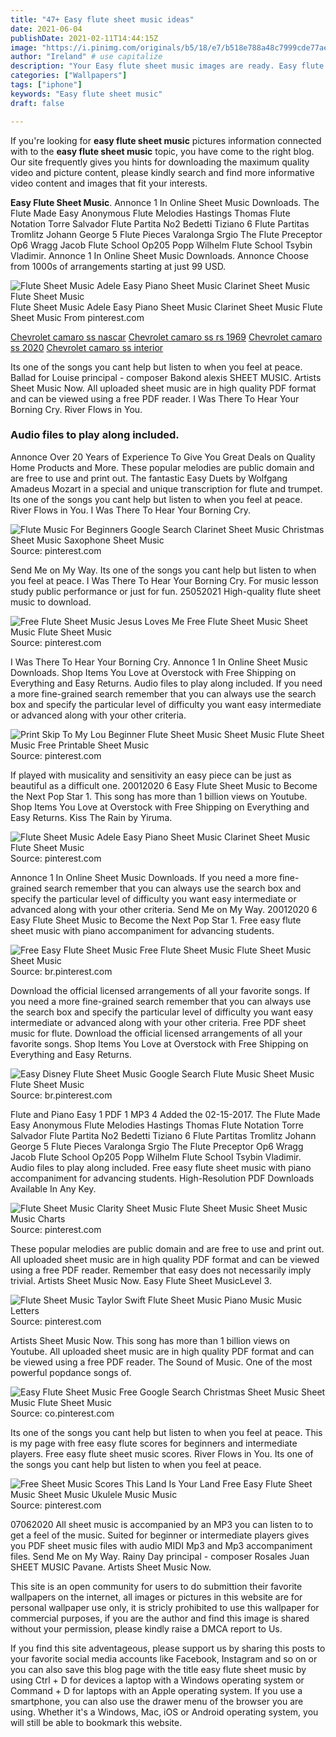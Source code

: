 ```yaml
---
title: "47+ Easy flute sheet music ideas"
date: 2021-06-04
publishDate: 2021-02-11T14:44:15Z
image: "https://i.pinimg.com/originals/b5/18/e7/b518e788a48c7999cde77ae331b131e3.png"
author: "Ireland" # use capitalize
description: "Your Easy flute sheet music images are ready. Easy flute sheet music are a topic that is being searched for and liked by netizens now. You can Find and Download the Easy flute sheet music files here. Get all free images."
categories: ["Wallpapers"]
tags: ["iphone"]
keywords: "Easy flute sheet music"
draft: false

---
```


If you're looking for **easy flute sheet music** pictures information connected with to the **easy flute sheet music** topic, you have come to the right  blog.  Our site frequently  gives you  hints  for downloading  the maximum  quality video and picture  content, please kindly search and find more informative video content and images  that fit your interests.

**Easy Flute Sheet Music**. Annonce 1 In Online Sheet Music Downloads. The Flute Made Easy Anonymous Flute Melodies Hastings Thomas Flute Notation Torre Salvador Flute Partita No2 Bedetti Tiziano 6 Flute Partitas Tromlitz Johann George 5 Flute Pieces Varalonga Srgio The Flute Preceptor Op6 Wragg Jacob Flute School Op205 Popp Wilhelm Flute School Tsybin Vladimir. Annonce 1 In Online Sheet Music Downloads. Annonce Choose from 1000s of arrangements starting at just 99 USD.

![Flute Sheet Music Adele Easy Piano Sheet Music Clarinet Sheet Music Flute Sheet Music](https://i.pinimg.com/originals/a5/b0/98/a5b098b6e879af730004dd8a0e3e051a.jpg "Flute Sheet Music Adele Easy Piano Sheet Music Clarinet Sheet Music Flute Sheet Music")
Flute Sheet Music Adele Easy Piano Sheet Music Clarinet Sheet Music Flute Sheet Music From pinterest.com

[Chevrolet camaro ss nascar](/chevrolet-camaro-ss-nascar/)
[Chevrolet camaro ss rs 1969](/chevrolet-camaro-ss-rs-1969/)
[Chevrolet camaro ss 2020](/chevrolet-camaro-ss-2020/)
[Chevrolet camaro ss interior](/chevrolet-camaro-ss-interior/)

Its one of the songs you cant help but listen to when you feel at peace. Ballad for Louise principal - composer Bakond alexis SHEET MUSIC. Artists Sheet Music Now. All uploaded sheet music are in high quality PDF format and can be viewed using a free PDF reader. I Was There To Hear Your Borning Cry. River Flows in You.

### Audio files to play along included.

Annonce Over 20 Years of Experience To Give You Great Deals on Quality Home Products and More. These popular melodies are public domain and are free to use and print out. The fantastic Easy Duets by Wolfgang Amadeus Mozart in a special and unique transcription for flute and trumpet. Its one of the songs you cant help but listen to when you feel at peace. River Flows in You. I Was There To Hear Your Borning Cry.


![Flute Music For Beginners Google Search Clarinet Sheet Music Christmas Sheet Music Saxophone Sheet Music](https://i.pinimg.com/originals/20/82/5b/20825ba004fd3675a42a3eb0901e157d.gif "Flute Music For Beginners Google Search Clarinet Sheet Music Christmas Sheet Music Saxophone Sheet Music")
Source: pinterest.com

Send Me on My Way. Its one of the songs you cant help but listen to when you feel at peace. I Was There To Hear Your Borning Cry. For music lesson study public performance or just for fun. 25052021 High-quality flute sheet music to download.

![Free Flute Sheet Music Jesus Loves Me Free Flute Sheet Music Sheet Music Flute Sheet Music](https://i.pinimg.com/originals/dc/8a/16/dc8a16d1bfa61878a366e16973585505.png "Free Flute Sheet Music Jesus Loves Me Free Flute Sheet Music Sheet Music Flute Sheet Music")
Source: pinterest.com

I Was There To Hear Your Borning Cry. Annonce 1 In Online Sheet Music Downloads. Shop Items You Love at Overstock with Free Shipping on Everything and Easy Returns. Audio files to play along included. If you need a more fine-grained search remember that you can always use the search box and specify the particular level of difficulty you want easy intermediate or advanced along with your other criteria.

![Print Skip To My Lou Beginner Flute Sheet Music Sheet Music Flute Sheet Music Free Printable Sheet Music](https://i.pinimg.com/originals/a5/7a/69/a57a69e1172758ac5a2a4244302a0e4f.png "Print Skip To My Lou Beginner Flute Sheet Music Sheet Music Flute Sheet Music Free Printable Sheet Music")
Source: pinterest.com

If played with musicality and sensitivity an easy piece can be just as beautiful as a difficult one. 20012020 6 Easy Flute Sheet Music to Become the Next Pop Star 1. This song has more than 1 billion views on Youtube. Shop Items You Love at Overstock with Free Shipping on Everything and Easy Returns. Kiss The Rain by Yiruma.

![Flute Sheet Music Adele Easy Piano Sheet Music Clarinet Sheet Music Flute Sheet Music](https://i.pinimg.com/originals/a5/b0/98/a5b098b6e879af730004dd8a0e3e051a.jpg "Flute Sheet Music Adele Easy Piano Sheet Music Clarinet Sheet Music Flute Sheet Music")
Source: pinterest.com

Annonce 1 In Online Sheet Music Downloads. If you need a more fine-grained search remember that you can always use the search box and specify the particular level of difficulty you want easy intermediate or advanced along with your other criteria. Send Me on My Way. 20012020 6 Easy Flute Sheet Music to Become the Next Pop Star 1. Free easy flute sheet music with piano accompaniment for advancing students.

![Free Easy Flute Sheet Music Free Flute Sheet Music Flute Sheet Music Sheet Music](https://i.pinimg.com/originals/f0/71/f9/f071f9dba960f92c7d98499a3224f596.png "Free Easy Flute Sheet Music Free Flute Sheet Music Flute Sheet Music Sheet Music")
Source: br.pinterest.com

Download the official licensed arrangements of all your favorite songs. If you need a more fine-grained search remember that you can always use the search box and specify the particular level of difficulty you want easy intermediate or advanced along with your other criteria. Free PDF sheet music for flute. Download the official licensed arrangements of all your favorite songs. Shop Items You Love at Overstock with Free Shipping on Everything and Easy Returns.

![Easy Disney Flute Sheet Music Google Search Flute Music Sheet Music Flute Sheet Music](https://i.pinimg.com/originals/39/94/c6/3994c6acbe92832089fd49d48d42c679.jpg "Easy Disney Flute Sheet Music Google Search Flute Music Sheet Music Flute Sheet Music")
Source: br.pinterest.com

Flute and Piano Easy 1 PDF 1 MP3 4 Added the 02-15-2017. The Flute Made Easy Anonymous Flute Melodies Hastings Thomas Flute Notation Torre Salvador Flute Partita No2 Bedetti Tiziano 6 Flute Partitas Tromlitz Johann George 5 Flute Pieces Varalonga Srgio The Flute Preceptor Op6 Wragg Jacob Flute School Op205 Popp Wilhelm Flute School Tsybin Vladimir. Audio files to play along included. Free easy flute sheet music with piano accompaniment for advancing students. High-Resolution PDF Downloads Available In Any Key.

![Flute Sheet Music Clarity Sheet Music Flute Sheet Music Sheet Music Music Charts](https://i.pinimg.com/originals/31/26/87/3126870eb207985517d3d85338daf90d.jpg "Flute Sheet Music Clarity Sheet Music Flute Sheet Music Sheet Music Music Charts")
Source: pinterest.com

These popular melodies are public domain and are free to use and print out. All uploaded sheet music are in high quality PDF format and can be viewed using a free PDF reader. Remember that easy does not necessarily imply trivial. Artists Sheet Music Now. Easy Flute Sheet MusicLevel 3.

![Flute Sheet Music Taylor Swift Flute Sheet Music Piano Music Music Letters](https://i.pinimg.com/originals/79/1f/bc/791fbc4da93c6107d9b73c478754fb6f.jpg "Flute Sheet Music Taylor Swift Flute Sheet Music Piano Music Music Letters")
Source: pinterest.com

Artists Sheet Music Now. This song has more than 1 billion views on Youtube. All uploaded sheet music are in high quality PDF format and can be viewed using a free PDF reader. The Sound of Music. One of the most powerful popdance songs of.

![Easy Flute Sheet Music Free Google Search Christmas Sheet Music Sheet Music Flute Sheet Music](https://i.pinimg.com/originals/39/f5/a5/39f5a5600b5631cca1ab65b351edf2e8.png "Easy Flute Sheet Music Free Google Search Christmas Sheet Music Sheet Music Flute Sheet Music")
Source: co.pinterest.com

Its one of the songs you cant help but listen to when you feel at peace. This is my page with free easy flute scores for beginners and intermediate players. Free easy flute sheet music scores. River Flows in You. Its one of the songs you cant help but listen to when you feel at peace.

![Free Sheet Music Scores This Land Is Your Land Free Easy Flute Sheet Music Sheet Music Ukulele Music Music](https://i.pinimg.com/originals/b5/18/e7/b518e788a48c7999cde77ae331b131e3.png "Free Sheet Music Scores This Land Is Your Land Free Easy Flute Sheet Music Sheet Music Ukulele Music Music")
Source: pinterest.com

07062020 All sheet music is accompanied by an MP3 you can listen to to get a feel of the music. Suited for beginner or intermediate players gives you PDF sheet music files with audio MIDI Mp3 and Mp3 accompaniment files. Send Me on My Way. Rainy Day principal - composer Rosales Juan SHEET MUSIC Pavane. Artists Sheet Music Now.

This site is an open community for users to do submittion their favorite wallpapers on the internet, all images or pictures in this website are for personal wallpaper use only, it is stricly prohibited to use this wallpaper for commercial purposes, if you are the author and find this image is shared without your permission, please kindly raise a DMCA report to Us.

If you find this site adventageous, please support us by sharing this posts to your favorite social media accounts like Facebook, Instagram and so on or you can also save this blog page with the title easy flute sheet music by using Ctrl + D for devices a laptop with a Windows operating system or Command + D for laptops with an Apple operating system. If you use a smartphone, you can also use the drawer menu of the browser you are using. Whether it's a Windows, Mac, iOS or Android operating system, you will still be able to bookmark this website.
